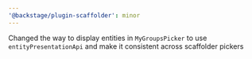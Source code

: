 ```yaml
---
'@backstage/plugin-scaffolder': minor
---
```


Changed the way to display entities in `MyGroupsPicker` to use `entityPresentationApi` and make it consistent across scaffolder pickers
